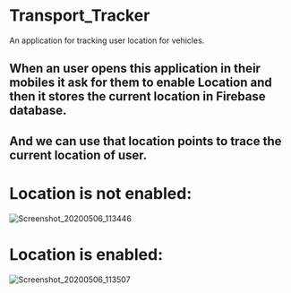 # Transport_Tracker
An application for tracking user location for vehicles.

## When an user opens this application in their mobiles it ask for them to enable Location and then it stores the current location in Firebase database.

## And we can use that location points to trace the current location of user.


# Location is not enabled:

![Screenshot_20200506_113446](https://user-images.githubusercontent.com/54764235/81142821-3b39e780-8f8e-11ea-80fd-66b5a82f90d3.jpg)

# Location is enabled:

![Screenshot_20200506_113507](https://user-images.githubusercontent.com/54764235/81142825-3e34d800-8f8e-11ea-9421-44c858900b9b.jpg)


